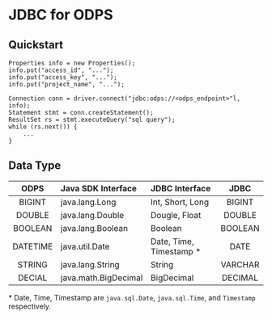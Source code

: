 # JDBC for ODPS


## Quickstart

    Properties info = new Properties();
    info.put("access_id", "...");
    info.put("access_key", "...");
    info.put("project_name", "...");
    
    Connection conn = driver.connect("jdbc:odps://<odps_endpoint>"l, info);
    Statement stmt = conn.createStatement();
    ResultSet rs = stmt.executeQuery("sql query");
    while (rs.next()) {
        ...
    }
    

## Data Type

| ODPS        | Java SDK Interface    | JDBC Interface                 | JDBC              |  
| :-------: | :--------------- | :---------------------- | :-----------: |
| BIGINT      | java.lang.Long        | Int, Short, Long                | BIGINT           |
| DOUBLE      | java.lang.Double      | Dougle, Float                   | DOUBLE           |
| BOOLEAN     | java.lang.Boolean    | Boolean                          | BOOLEAN          |
| DATETIME    | java.util.Date        | Date, Time, Timestamp \*      | DATE              |
| STRING      | java.lang.String      | String                           | VARCHAR          |
| DECIAL      | java.math.BigDecimal | BigDecimal                      | DECIMAL          |


\* Date, Time, Timestamp are `java.sql.Date`, `java.sql.Time`, and `Timestamp` respectively.
